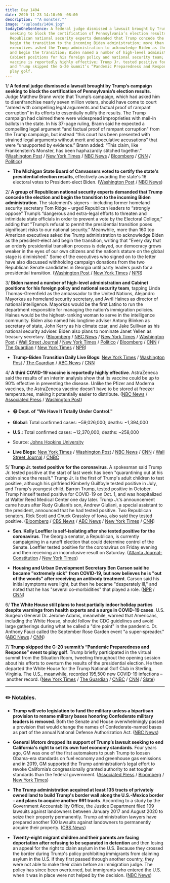 ```yaml
---
title: Day 1404
date: 2020-11-23 14:10:00 -08:00
description: '"A monster."'
image: "/uploads/1404.jpg"
todayInOneSentence: A federal judge dismissed a lawsuit brought by Trump’s campaign
  seeking to block the certification of Pennsylvania’s election results; a group of
  Republican national security experts demanded that Trump concede the election and
  begin the transition to the incoming Biden administration; more than 160 top American
  executives asked the Trump administration to acknowledge Biden as the president-elect
  and begin the transition; Biden named a number of high-level administration and
  Cabinet positions for his foreign policy and national security team; a third COVID-19
  vaccine is reportedly highly effective; Trump Jr. tested positive for the coronavirus;
  and Trump skipped the G-20 summit’s “Pandemic Preparedness and Response” event to
  play golf.
---
```


1/ **A federal judge dismissed a lawsuit brought by Trump’s campaign seeking to block the certification of Pennsylvania’s election results**. Judge Matthew Brann wrote that Trump’s campaign, which had asked him to disenfranchise nearly seven million voters, should have come to court “armed with compelling legal arguments and factual proof of rampant corruption” in its efforts to essentially nullify the results. The Trump campaign had claimed there were widespread improprieties with mail-in ballots in the state. In his 37-page ruling, Brann said he expected a compelling legal argument “and factual proof of rampant corruption" from the Trump campaign, but instead “this court has been presented with strained legal arguments without merit and speculative accusations” that were “unsupported by evidence.” Brann added: “This claim, like Frankenstein’s Monster, has been haphazardly stitched together.” ([Washington Post](https://www.washingtonpost.com/politics/us-judge-dismisses-trump-campaign-lawsuit-in-pa/2020/11/21/cc097fbe-2c50-11eb-9b14-ad872157ebc9_story.html) / [New York Times](https://www.nytimes.com/2020/11/21/us/politics/pennsylvania-trump-court-ballots.html) / [NBC News](https://www.nbcnews.com/politics/2020-election/federal-judge-dismisses-trump-election-lawsuit-pennsylvania-n1248528) / [Bloomberg](https://www.bloomberg.com/news/articles/2020-11-21/trump-campaign-s-pennsylvania-election-suit-dismissed-by-judge?sref=MIBMEEoj) / [CNN](https://www.cnn.com/2020/11/21/politics/federal-judge-dismisses-trump-pennsylvania-lawsuit/index.html) / [Politico](https://www.politico.com/news/2020/11/21/federal-judge-tosses-trump-suit-over-pennsylvania-election-results-439010))

* **The Michigan State Board of Canvassers voted to certify the state's presidential election results**, effectively awarding the state's 16 electoral votes to President-elect Biden. ([Washington Post](https://www.washingtonpost.com/politics/michigan-vote-certification/2020/11/23/c435ed24-2d52-11eb-bae0-50bb17126614_story.html) / [NBC News](https://www.nbcnews.com/politics/2020-election/michigan-election-board-votes-certify-biden-win-dealing-blow-trump-n1248685))

2/ **A group of Republican national security experts demanded that Trump concede the election and begin the transition to the incoming Biden administration**. The statement’s signers – including former homeland security secretary Tom Ridge – urged Republican leaders to “strongly oppose” Trump’s “dangerous and extra-legal efforts to threaten and intimidate state officials in order to prevent a vote by the Electoral College,” adding that "Trump’s refusal to permit the presidential transition poses significant risks to our national security." Meanwhile, more than 160 top American executives asked the Trump administration to acknowledge Biden as the president-elect and begin the transition, writing that "Every day that an orderly presidential transition process is delayed, our democracy grows weaker in the eyes of our own citizens and the nation’s stature on the global stage is diminished." Some of the executives who signed on to the letter have also discussed withholding campaign donations from the two Republican Senate candidates in Georgia until party leaders push for a presidential transition. ([Washington Post](https://www.washingtonpost.com/politics/trump-concede-republicans-national-security/2020/11/23/af5e6a36-2d3c-11eb-860d-f7999599cbc2_story.html) / [New York Times](https://www.nytimes.com/2020/11/23/us/trump-economy-ny.html) / [NPR](https://www.npr.org/2020/11/23/938009930/ceos-urge-trump-to-concede-not-a-moment-to-waste-in-fighting-covid-19))

3/ **Biden named a number of high-level administration and Cabinet positions for his foreign policy and national security team**, tapping Linda Thomas-Greenfield as the ambassador to the United Nations, Alejandro Mayorkas as homeland security secretary, and Avril Haines as director of national intelligence. Mayorkas would be the first Latino to run the department responsible for managing the nation’s immigration policies. Haines would be the highest-ranking woman to serve in the intelligence community. Biden also named his longtime adviser Antony Blinken as secretary of state, John Kerry as his climate czar, and Jake Sullivan as his national security adviser. Biden also plans to nominate Janet Yellen as treasury secretary. ([Bloomberg](https://www.bloomberg.com/news/articles/2020-11-23/biden-to-name-longtime-aide-blinken-as-secretary-of-state?sref=MIBMEEoj) / [NBC News](https://www.nbcnews.com/politics/2020-election/biden-harris-meet-mayors-covid-cases-soar-n1248596) / [New York Times](https://www.nytimes.com/2020/11/22/us/politics/biden-antony-blinken-secretary-of-state.html) / [Washington Post](https://www.washingtonpost.com/politics/biden-picks-antony-blinken-as-secretary-of-state-emphasizing-experience-and-the-foreign-policy-establishment/2020/11/22/94f91ac6-2d3a-11eb-bae0-50bb17126614_story.html) / [Wall Street Journal](https://www.wsj.com/articles/janet-yellen-is-bidens-pick-for-treasury-secretary-11606161637?mod=hp_lead_pos1) / [New York Times](https://www.nytimes.com/live/2020/11/23/us/joe-biden-trump?type=styln-live-updates&label=presidential%20transition&index=0#biden-will-tap-avril-haines-to-lead-intelligence-and-alejandro-mayorkas-to-run-homeland-security) / [Politico](https://www.politico.com/news/2020/11/23/joe-biden-transition-national-security-team-john-kerry-439706) / [Bloomberg](https://www.bloomberg.com/news/articles/2020-11-23/biden-plans-to-nominate-janet-yellen-as-treasury-secretary?srnd=premium&sref=MIBMEEoj) / [CNN](https://www.cnn.com/2020/11/23/politics/janet-yellen-treasury-biden/index.html) / [The Guardian](https://www.theguardian.com/us-news/2020/nov/23/john-kerry-biden-climate-envoy-appointment) / [New York Times](https://www.nytimes.com/2020/11/23/climate/john-kerry-climate-change.html) / [NPR](https://www.npr.org/sections/biden-transition-updates/2020/11/23/938075846/biden-picks-foreign-service-veteran-linda-thomas-greenfield-for-u-n-ambassador))

* **Trump-Biden Transition Daily Live Blogs**: [New York Times](https://www.nytimes.com/live/2020/11/23/us/joe-biden-trump) / [Washington Post](https://www.washingtonpost.com/elections/2020/11/23/joe-biden-trump-transition-live-updates/) / [The Guardian](https://www.theguardian.com/us-news/live/2020/nov/23/us-election-donald-trump-joe-biden-coronavirus-covid-19-live-updates) / [ABC News](https://abcnews.go.com/Politics/live-updates/2020-election-vote-ballot-count-results/?id=74345513) / [CNN](https://www.cnn.com/politics/live-news/biden-trump-us-election-news-11-23-20/index.html)

4/ **A third COVID-19 vaccine is reportedly highly effective**. AstraZeneca said the results of an interim analysis show that  its vaccine could be up to 90% effective in preventing the disease. Unlike the Pfizer and Moderna vaccines, the AstraZeneca vaccine doesn’t have to be stored at freezer temperatures, making it potentially easier to distribute. ([NBC News](https://www.nbcnews.com/health/health-news/astrazeneca-says-its-covid-19-vaccine-highly-effective-late-stage-n1248583) / [Associated Press](https://apnews.com/article/astrazeneca-vaccine-third-cheaper-oxford-c99d26eb2946f6fde45a1edc002ff028) / [Washington Post](https://www.washingtonpost.com/world/astrazeneca-vaccine-effective-coronavirus/2020/11/23/fa2ad7b6-2d69-11eb-9dd6-2d0179981719_story.html))

* #### 😷 Dept. of "We Have It Totally Under Control."

* **Global**: Total confirmed cases: \~59,026,000; deaths: \~1,394,000

* **U.S.**: Total confirmed cases: \~12,370,000; deaths: \~258,000

* Source: [Johns Hopkins University](https://coronavirus.jhu.edu/map.html)

* **Live Blogs:** [New York Times](https://www.nytimes.com/live/2020/11/23/world/covid-19-coronavirus) / [Washington Post](https://www.washingtonpost.com/nation/2020/11/23/coronavirus-covid-live-updates-us/) / [NBC News](https://www.nbcnews.com/news/us-news/live-blog/2020-11-23-coronavirus-news-n1248588) / [CNN](https://www.cnn.com/world/live-news/coronavirus-pandemic-11-23-20-intl/index.html) / [Wall Street Journal](https://www.wsj.com/livecoverage/latest-updates/covid?mod=hp_theme_coronavirus-ribbon) / [CNBC](https://www.cnbc.com/2020/11/23/coronavirus-live-updates.html)

5/ **Trump Jr. tested positive for the coronavirus**. A spokesman said Trump Jr. tested positive at the start of last week has been "quarantining out at his cabin since the result."  Trump Jr. is the first of Trump's adult children to test positive, although his girlfriend Kimberly Guilfoyle tested positive in July, and Trump's youngest child, Barron Trump, tested positive in October. Trump himself tested positive for COVID-19 on Oct. 1, and was hospitalized at Walter Reed Medical Center one day later. Trump Jr.’s announcement came hours after Rudy Giuliani’s son, Andrew Giuliani, a special assistant to the president, announced that he had tested positive. Two Republican senators, Rick Scott and Chuck Grassley of Iowa, also said they tested positive. ([Bloomberg](https://www.bloomberg.com/news/articles/2020-11-20/donald-trump-jr-infected-by-coronavirus-and-in-isolation?sref=MIBMEEoj) / [CBS News](https://www.cbsnews.com/news/donald-trump-jr-covid-positive/) / [ABC News](https://abcnews.go.com/Politics/donald-trump-jr-tests-positive-covid-19/story?id=74326915) / [New York Times](https://www.nytimes.com/2020/11/20/us/politics/donald-trump-jr-coronavirus.html) / [CNN](https://www.cnn.com/2020/11/20/politics/donald-trump-jr-coronavirus/index.html))

* **Sen. Kelly Loeffler is self-isolating after she tested positive for the coronavirus**. The Georgia senator, a Republican, is currently campaigning in a runoff election that could determine control of the Senate. Loeffler tested positive for the coronavirus on Friday evening and then receiving an inconclusive result on Saturday. ([Atlanta Journal-Constitution](https://www.ajc.com/politics/breaking-loeffler-self-isolating-after-positive-then-inconclusive-coronavirus-tests/HXXONSSQ7RAODKO2OPSYFHHMSY/) / [New York Times](https://www.nytimes.com/2020/11/21/us/politics/kelly-loeffler-georgia-quarantine-coronavirus-senate-runoff.html))

* **Housing and Urban Development Secretary Ben Carson said he became "extremely sick" from COVID-19, but now believes he is "out of the woods" after receiving an antibody treatment**. Carson said his initial symptoms were light, but then he became "desperately ill," and noted that he has "several co-morbidities" that played a role. ([NPR](https://www.npr.org/sections/coronavirus-live-updates/2020/11/20/937170338/ben-carson-says-he-was-desperately-ill-with-the-coronavirus) / [CNN](https://www.cnn.com/2020/11/20/politics/ben-carson-covid-diagnosis-update/index.html))

6/ **The White House still plans to host partially indoor holiday parties despite warnings from health experts and a surge in COVID-19 cases**. U.S. Surgeon General Dr. Jerome Adams, meanwhile, warned that Americans, including the White House, should follow the CDC guidelines and avoid large gatherings during what he called a "dire point" in the pandemic. Dr. Anthony Fauci called the September Rose Garden event "a super-spreader." ([ABC News](https://abcnews.go.com/Politics/white-house-planning-holiday-parties-indoors-pandemic-warnings/story?id=74357120) / [CNN](https://www.cnn.com/2020/11/23/politics/americans-white-house-holiday-gatherings-adams/))

7/ **Trump skipped the G-20 summit’s “Pandemic Preparedness and Response” event to play golf**. Trump briefly participated in the virtual summit from the Situation Room, tweeting throughout the opening session about his efforts to overturn the results of the presidential election. He then departed the White House for the Trump National Golf Club in Sterling, Virginia. The U.S., meanwhile, recorded 195,500 new COVID-19 infections – another record. ([New York Times](https://www.nytimes.com/live/2020/11/21/us/joe-biden-trump/president-trump-makes-brief-appearance-at-group-of-20-but-skips-pandemic-meeting) / [The Guardian](https://www.theguardian.com/us-news/2020/nov/21/donald-trump-g20-pandemic-golf-club) / [CNBC](https://www.cnbc.com/2020/11/21/trump-does-not-attend-g-20-event-on-global-pandemic-preparedness.html) / [CNN](https://www.cnn.com/2020/11/21/politics/trump-g20-saturday-sessions/index.html) / [Slate](https://slate.com/news-and-politics/2020/11/trump-skips-g20-session-coronavirus-goes-golfing.html))

---

### ✏️ Notables.

* **Trump will veto legislation to fund the military unless a bipartisan provision to rename military bases honoring Confederate military leaders is removed**. Both the Senate and House overwhelmingly passed a provision that would change the names of Confederate-named bases as part of the annual National Defense Authorization Act. ([NBC News](https://www.nbcnews.com/politics/politics-news/trump-set-veto-defense-bill-over-renaming-bases-honoring-confederates-n1248467))

* **General Motors dropped its support of Trump’s lawsuit seeking to end California's right to set its own fuel economy standards**. Four years ago, GM was one of the first automakers to push Trump to loosen Obama-era standards on fuel economy and greenhouse gas emissions and in 2019, GM supported the Trump administration’s legal effort to revoke California’s congressionally granted authority to set tougher standards than the federal government. ([Associated Press](https://apnews.com/article/joe-biden-lawsuits-environment-california-gavin-newsom-f30458eb13b6ff967d05b12c178621e8) / [Bloomberg](https://www.bloomberg.com/news/articles/2020-11-23/gm-pulls-support-from-trump-s-attack-on-california-s-auto-powers?sref=MIBMEEoj) / [New York Times](https://www.nytimes.com/2020/11/23/climate/general-motors-trump.html))

* **The Trump administration acquired at least 135 tracts of privately owned land to build Trump's border wall along the U.S.-Mexico border – and plans to acquire another 991 tracts**. According to a study by the Government Accountability Office, the Justice Department filed 109 lawsuits against landowners between January 2017 and August 2020 to seize their property permanently. Trump administration lawyers have prepared another 100 lawsuits against landowners to permanently acquire their property. ([CBS News](https://www.cbsnews.com/news/trump-border-wall-private-land-seizure-plans-eminent-domain/))

* **Twenty-eight migrant children and their parents are facing deportation after refusing to be separated in detention** and then losing an appeal for the right to claim asylum in the U.S. Because they crossed the border during Trump's policy prohibiting immigrants from claiming asylum in the U.S. if they first passed through another country, they were not able to make their claim before an immigration judge. The policy has since been overturned, but immigrants who entered the U.S. when it was in place were not helped by the decision. ([NBC News](https://www.nbcnews.com/politics/immigration/28-migrant-children-their-parents-face-deportation-after-refusing-be-n1248628))